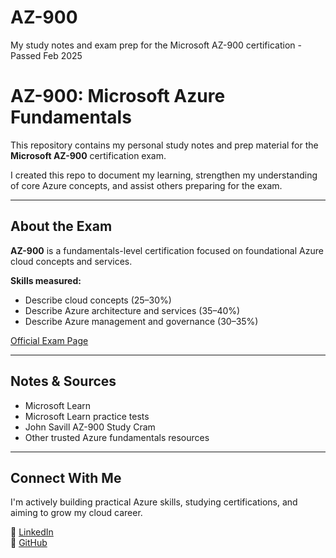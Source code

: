 # AZ-900
My study notes and exam prep for the Microsoft AZ-900 certification - Passed Feb 2025

# AZ-900: Microsoft Azure Fundamentals

This repository contains my personal study notes and prep material for the **Microsoft AZ-900** certification exam.

I created this repo to document my learning, strengthen my understanding of core Azure concepts, and assist others preparing for the exam.

---

## About the Exam

**AZ-900** is a fundamentals-level certification focused on foundational Azure cloud concepts and services.

**Skills measured:**
-	Describe cloud concepts (25–30%)
-	Describe Azure architecture and services (35–40%)
-	Describe Azure management and governance (30–35%)


[Official Exam Page](https://learn.microsoft.com/en-us/certifications/exams/az-900/)

---

## Notes & Sources

- Microsoft Learn  
- Microsoft Learn practice tests  
- John Savill AZ-900 Study Cram  
- Other trusted Azure fundamentals resources

---

## Connect With Me

I'm actively building practical Azure skills, studying certifications, and aiming to grow my cloud career.

🔗 [LinkedIn](www.linkedin.com/in/zain-farooq-416727193)  
🔗 [GitHub](https://github.com/zainf7)

